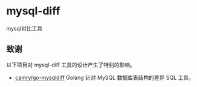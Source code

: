 # mysql-diff
mysql对比工具
## 致谢

以下项目对 mysql-diff 工具的设计产生了特别的影响。

- [camry/go-mysqldiff](https://github.com/camry/go-mysqldiff)  Golang 针对 MySQL 数据库表结构的差异 SQL 工具。